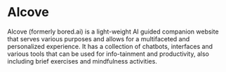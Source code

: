 # Alcove

Alcove (formerly bored.ai) is a light-weight AI guided companion website that serves various purposes and allows for a multifaceted and personalized experience. It has a collection of chatbots, interfaces and various tools that can be used for info-tainment and productivity, also including brief exercises and mindfulness activities.
